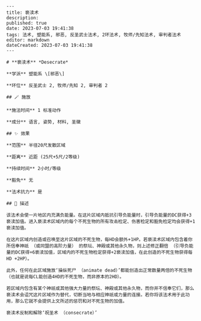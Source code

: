 
    ---
    title: 亵渎术
    description: 
    published: true
    date: 2023-07-03 19:41:38
    tags: 法术, 塑能系, 邪恶, 反圣武士法术, 2环法术, 牧师/先知法术, 审判者法术
    editor: markdown
    dateCreated: 2023-07-03 19:41:38
    ---

    # **亵渎术** *Desecrate*

    **学派** 塑能系 \[邪恶\] 

    **环位** 反圣武士 2, 牧师/先知 2, 审判者 2

    ## 🪄 施放

    **施法时间** 1 标准动作

    **成分** 语言, 姿势, 材料, 圣徽

    ## ✨ 效果  

    **范围** 半径20尺发散区域

    **距离** 近距 (25尺+5尺/2等级)  

    **持续时间** 2小时/等级 

    **豁免** 无

    **法术抗力** 是

    ## 📖 描述

    该法术会使一片地区内充满负能量。在这片区域内抵抗引导负能量时，引导负能量的DC获得+3亵渎加值。进入亵渎术区域内的每个不死生物的所有攻击检定、伤害检定和豁免检定均会获得+1亵渎加值。

    在这片区域内创造或召唤至这片区域的不死生物，每HD会额外+1HP。若亵渎术区域内包含着你所信奉神祇 （或同盟的高阶力量） 的祭坛、神殿或其他永久物，则上述修正翻倍 （引导负能量的DC获得+6亵渎加值，区域内的不死生物检定获得+2亵渎加值，在此创造的不死生物获得每HD +2HP）。

    此外，任何在此区域施放‘操纵死尸 （animate dead）’都能创造出正常数量两倍的不死生物 （也就是说每CL能创造4HD的不死生物，而非原本的2HD）。

    若区域内包含有某个神祇或其他强大力量的祭坛、神殿或其他永久物，而你并不信奉它们，那么亵渎术会诅咒这片区域作为替代，切断当地与相应神祇或力量的连接。若你将该法术用于此功用，那么它就不会提供上文所述的惩罚和对不死生物的加值。

    亵渎术反制和解除‘祝圣术 （consecrate）’
    
